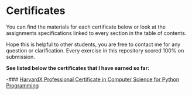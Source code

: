 # Certificates

You can find the materials for each certificate below or look at the assignments specifications linked to every section in the table of contents.

Hope this is helpful to other students, you are free to contact me for any question or clarification. Every exercise in this repository scored 100% on submission.

**See listed below the certificates that I have earned so far:**

 -### [HarvardX Professional Certificate in Computer Science for Python Programming](  https://github.com/PeJiR/Harvard-University-Certificates/blob/main/Professional%20Certificate%20in_Computer%20Science%20for%20Python%20Programming/README.md)





